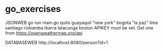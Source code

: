 # go_exercises

JSONWEB
go run main.go quito guayaquil "new york" bogota "la paz" lima santiago riobamba ibarra latacunga boston
APIKEY must be set. Get one from https://openweathermap.org/api

DATABASEWEB
http://localhost:8080/person?id=1
